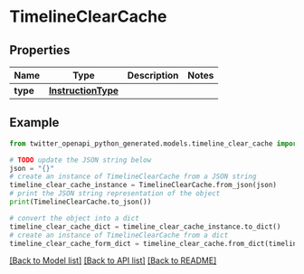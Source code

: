 # TimelineClearCache


## Properties

Name | Type | Description | Notes
------------ | ------------- | ------------- | -------------
**type** | [**InstructionType**](InstructionType.md) |  | 

## Example

```python
from twitter_openapi_python_generated.models.timeline_clear_cache import TimelineClearCache

# TODO update the JSON string below
json = "{}"
# create an instance of TimelineClearCache from a JSON string
timeline_clear_cache_instance = TimelineClearCache.from_json(json)
# print the JSON string representation of the object
print(TimelineClearCache.to_json())

# convert the object into a dict
timeline_clear_cache_dict = timeline_clear_cache_instance.to_dict()
# create an instance of TimelineClearCache from a dict
timeline_clear_cache_form_dict = timeline_clear_cache.from_dict(timeline_clear_cache_dict)
```
[[Back to Model list]](../README.md#documentation-for-models) [[Back to API list]](../README.md#documentation-for-api-endpoints) [[Back to README]](../README.md)


